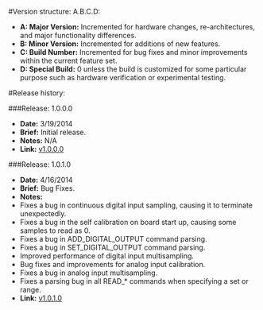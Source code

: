 #Version structure: A.B.C.D:

 - __A: Major Version:__ Incremented for hardware changes, re-architectures, and major functionality differences.
 - __B: Minor Version:__ Incremented for additions of new features.
 - __C: Build Number:__ Incremented for bug fixes and minor improvements within the current feature set.
 - __D: Special Build:__ 0 unless the build is customized for some particular purpose such as hardware verification or experimental testing.

#Release history:

###Release: 1.0.0.0
 - __Date:__ 3/19/2014
 - __Brief:__ Initial release.
 - __Notes:__ N/A
 - __Link:__ [v1.0.0.0](https://github.com/Tenkiv/Tekdaqc-Firmware/releases/tag/v1.0.0.0)

###Release: 1.0.1.0
 - __Date:__ 4/16/2014
 - __Brief:__ Bug Fixes.
 - __Notes:__   
  - Fixes a bug in continuous digital input sampling, causing it to terminate unexpectedly.
  - Fixes a bug in the self calibration on board start up, causing some samples to read as 0.
  - Fixes a bug in ADD_DIGITAL_OUTPUT command parsing.
  - Fixes a bug in SET_DIGITAL_OUTPUT command parsing.
  - Improved performance of digital input multisampling.
  - Bug fixes and improvements for analog input calibration.
  - Fixes a bug in analog input multisampling.
  - Fixes a parsing bug in all READ_* commands when specifying a set or range.
 - __Link:__ [v1.0.1.0](https://github.com/Tenkiv/Tekdaqc-Firmware/releases/tag/v1.0.1.0)
